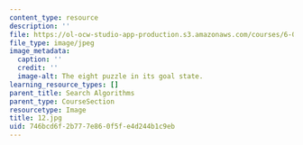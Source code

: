 ```yaml
---
content_type: resource
description: ''
file: https://ol-ocw-studio-app-production.s3.amazonaws.com/courses/6-01sc-introduction-to-electrical-engineering-and-computer-science-i-spring-2011/746bcd6f2b777e860f5fe4d244b1c9eb_12.jpg
file_type: image/jpeg
image_metadata:
  caption: ''
  credit: ''
  image-alt: The eight puzzle in its goal state.
learning_resource_types: []
parent_title: Search Algorithms
parent_type: CourseSection
resourcetype: Image
title: 12.jpg
uid: 746bcd6f-2b77-7e86-0f5f-e4d244b1c9eb
---
```

